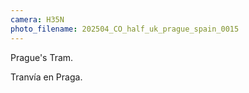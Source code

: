 ```yaml
---
camera: H35N
photo_filename: 202504_CO_half_uk_prague_spain_0015
---
```


Prague's Tram.

Tranvía en Praga.

